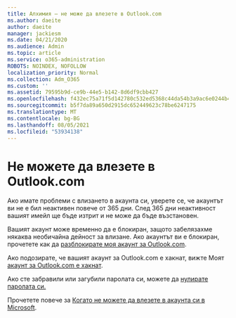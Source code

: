 ```yaml
---
title: Алхимия – не може да влезете в Outlook.com
ms.author: daeite
author: daeite
manager: jackiesm
ms.date: 04/21/2020
ms.audience: Admin
ms.topic: article
ms.service: o365-administration
ROBOTS: NOINDEX, NOFOLLOW
localization_priority: Normal
ms.collection: Adm_O365
ms.custom: ''
ms.assetid: 79595b9d-ce9b-44e5-b142-8d6df9cbb427
ms.openlocfilehash: f432ec75a71f5d142780c532ed5368c44da54b3a9ac6e0244b4a4a5127b0acff
ms.sourcegitcommit: b5f7da89a650d2915dc652449623c78be6247175
ms.translationtype: MT
ms.contentlocale: bg-BG
ms.lasthandoff: 08/05/2021
ms.locfileid: "53934138"
---
```

# <a name="cant-sign-in-to-outlookcom"></a>Не можете да влезете в Outlook.com

Ако имате проблеми с влизането в акаунта си, уверете се, че акаунтът ви не е бил неактивен повече от 365 дни. След 365 дни неактивност вашият имейл ще бъде изтрит и не може да бъде възстановен.
  
Вашият акаунт може временно да е блокиран, защото забелязахме някаква необичайна дейност за влизане. Ако акаунтът ви е блокиран, прочетете как да [разблокирате моя акаунт за Outlook.com](https://support.office.com/article/f4ad2701-d166-4d8b-8a6a-9af2a1f8a4c4.aspx). 
  
Ако подозирате, че вашият акаунт за Outlook.com е хакнат, вижте Моят [акаунт за Outlook.com е хакнат](https://support.office.com/article/35993ac5-ac2f-494e-aacb-5232dda453d8.aspx).
  
Ако сте забравили или загубили паролата си, можете да [нулирате паролата си.](https://go.microsoft.com/fwlink/p/?LinkID=242804)
  
Прочетете повече за [Когато не можете да влезете в акаунта си в Microsoft](https://go.microsoft.com/fwlink/p/?linkid=837479).
  


